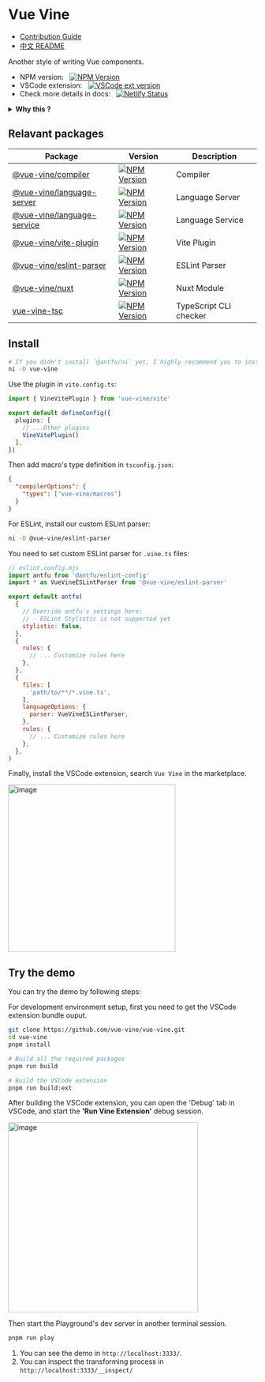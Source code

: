 # Vue Vine

- [Contribution Guide](./CONTRIBUTING.md)
- [中文 README](./README-CN.md)

Another style of writing Vue components.

- NPM version: &nbsp; [![NPM Version](https://img.shields.io/npm/v/vue-vine)](https://www.npmjs.com/package/vue-vine)
- VSCode extension: &nbsp; [![VSCode ext version](https://vsmarketplacebadges.dev/version/shenqingchuan.vue-vine-extension.svg)](https://marketplace.visualstudio.com/items?itemName=shenqingchuan.vue-vine-extension)
- Check more details in docs: &nbsp; [![Netlify Status](https://api.netlify.com/api/v1/badges/ff99c4c5-2766-4716-81db-599ce4346647/deploy-status)](https://app.netlify.com/sites/vue-vine/deploys)

<details>
  <summary>
    <b>Why this ?</b>
  </summary>
  <br>

  There are many discussions in community that hopes for a solution that supports writing multiple Vue components in a single file. That's why `Vue Vine` was born.

  `Vue Vine` was designed to provide more flexibility of managing Vue components. It is a parallel style to SFC.

  Take a quick view:

  ![Quick view](./packages/docs/src/public/highlight-demo.png)

</details>

## Relavant packages

| Package | Version | Description |
| --- | --- | --- |
| [@vue-vine/compiler](./packages/compiler) | [![NPM Version](https://img.shields.io/npm/v/@vue-vine/compiler)](https://www.npmjs.com/package/@vue-vine/compiler) | Compiler |
| [@vue-vine/language-server](./packages/language-server) | [![NPM Version](https://img.shields.io/npm/v/@vue-vine/language-server)](https://www.npmjs.com/package/@vue-vine/language-server) | Language Server |
| [@vue-vine/language-service](./packages/language-service) | [![NPM Version](https://img.shields.io/npm/v/@vue-vine/language-service)](https://www.npmjs.com/package/@vue-vine/language-service) | Language Service |
| [@vue-vine/vite-plugin](./packages/vite-plugin) | [![NPM Version](https://img.shields.io/npm/v/@vue-vine/vite-plugin)](https://www.npmjs.com/package/@vue-vine/vite-plugin) | Vite Plugin |
| [@vue-vine/eslint-parser](./packages/eslint-parser) | [![NPM Version](https://img.shields.io/npm/v/@vue-vine/eslint-parser)](https://www.npmjs.com/package/@vue-vine/eslint-parser) | ESLint Parser |
| [@vue-vine/nuxt](./packages/nuxt-module) | [![NPM Version](https://img.shields.io/npm/v/@vue-vine/nuxt)](https://www.npmjs.com/package/@vue-vine/nuxt) | Nuxt Module |
| [vue-vine-tsc](./packages/tsc) | [![NPM Version](https://img.shields.io/npm/v/vue-vine-tsc)](https://www.npmjs.com/package/vue-vine-tsc) | TypeScript CLI checker |

## Install

```bash
# If you didn't install `@antfu/ni` yet, I highly recommend you to install it.
ni -D vue-vine
```

Use the plugin in `vite.config.ts`:

```ts
import { VineVitePlugin } from 'vue-vine/vite'

export default defineConfig({
  plugins: [
    // ...Other plugins
    VineVitePlugin()
  ],
})
```

Then add macro's type definition in `tsconfig.json`:

```json
{
  "compilerOptions": {
    "types": ["vue-vine/macros"]
  }
}
```

For ESLint, install our custom ESLint parser:

```bash
ni -D @vue-vine/eslint-parser
```

You need to set custom ESLint parser for `.vine.ts` files:

```js
// eslint.config.mjs
import antfu from '@antfu/eslint-config'
import * as VueVineESLintParser from '@vue-vine/eslint-parser'

export default antfu(
  {
    // Override antfu's settings here:
    // - ESLint Stylistic is not supported yet
    stylistic: false,
  },
  {
    rules: {
      // ... Customize rules here
    },
  },
  {
    files: [
      'path/to/**/*.vine.ts',
    ],
    languageOptions: {
      parser: VueVineESLintParser,
    },
    rules: {
      // ... Customize rules here
    },
  },
)
```

Finally, install the VSCode extension, search `Vue Vine` in the marketplace.

<img width="339" alt="image" src="https://github.com/vue-vine/vue-vine/assets/46062972/d86867d3-5a63-4541-b318-f5543f90cf0e">

## Try the demo

You can try the demo by following steps:

For development environment setup, first you need to get the VSCode extension bundle ouput.

```bash
git clone https://github.com/vue-vine/vue-vine.git
cd vue-vine
pnpm install

# Build all the required packages
pnpm run build

# Build the VSCode extension
pnpm run build:ext
```

After building the VSCode extension, you can open the 'Debug' tab in VSCode, and start the **'Run Vine Extension'** debug session.

<img width="385" alt="image" src="https://github.com/vue-vine/vue-vine/assets/46062972/374b77a4-9d49-4eb6-a84b-f7ab64b99bdf">

Then start the Playground's dev server in another terminal session.

```bash
pnpm run play
```

1. You can see the demo in `http://localhost:3333/`.
2. You can inspect the transforming process in `http://localhost:3333/__inspect/`
